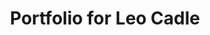<!DOCTYPE html>
<HTML lang="en">
    <head>
        <link href="https://fonts.googleapis.com/css?family=Lato:100,300,300italic,400,400i&display=swap" rel="stylesheet">
        <title>Web Portfolio for Leo Cadle</title>
    </head>
  <body>
    <header>
      <div>
        <h1>Portfolio for Leo Cadle</h1>
      </div>
    </header>
  </body>
</HTML>
